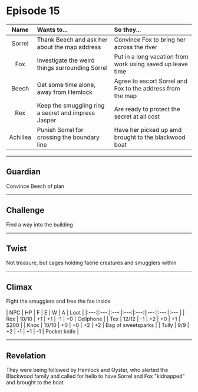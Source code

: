 # Episode 15

| Name | Wants to... | So they... |
|:---:|:--- |:--- |
| Sorrel | Thank Beech and ask her about the map address | Convince Fox to bring her across the river |
| Fox | Investigate the weird things surrounding Sorrel | Put in a long vacation from work using saved up leave time |
| Beech | Get some time alone, away from Hemlock | Agree to escort Sorrel and Fox to the address from the map |
| Rex | Keep the smuggling ring a secret and impress Jasper | Are ready to protect the secret at all cost |
| Achillea | Punish Sorrel for crossing the boundary line | Have her picked up amd brought to the blackwood boat |

---

## Guardian
Convince Beech of plan

---

## Challenge
Find a way into the building

---

## Twist
Not treasure, but cages holding faerie creatures and smugglers within

---

## Climax
Fight the smugglers and free the fae inside

| NPC | HP | F | E | W | A | Loot |
|:---:|:---:|:---:|:---:|:---:|:---:|:---:|:--- |
| Rex | 10/10 | +1 | +1 | -1 | +0 | Cellphone |
| Tex | 12/12 | -1 | +2 | +0 | +1 | $200 |
| Knox | 10/10 | +0 | +0 | +2 | +2 | Bag of sweetsparks |
| Tully | 9/9 | +2 | -1 | +1 | -1 | Pocket knife |

---

## Revelation
They were being followed by Hemlock and Oyster, who alerted the Blackwood family and called for hello to have Sorrel and Fox "kidnapped" and brought to the boat